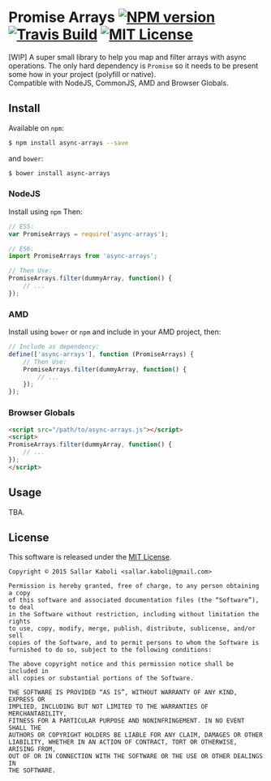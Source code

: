 Promise Arrays [![NPM version][npm-version-image]][npm-url] [![Travis Build][travis-build-image]][travis-url] [![MIT License][license-image]][license-url]
===
[WIP] A super small library to help you map and filter arrays with async operations. The only hard dependency is 
`Promise` so it needs to be present some how in your project (polyfill or native).  
Compatible with NodeJS, CommonJS, AMD and Browser Globals.

## Install
Available on `npm`:
```bash
$ npm install async-arrays --save
```

and `bower`:
```bash
$ bower install async-arrays
```

### NodeJS
Install using `npm` Then:
```javascript
// ES5:
var PromiseArrays = require('async-arrays');

// ES6:
import PromiseArrays from 'async-arrays';

// Then Use:
PromiseArrays.filter(dummyArray, function() {
    // ...
});
```

### AMD
Install using `bower` or `npm` and include in your AMD project, then:
```javascript
// Include as dependency:
define(['async-arrays'], function (PromiseArrays) {
    // Then Use:
    PromiseArrays.filter(dummyArray, function() {
        // ...
    });
});
```

### Browser Globals
```html
<script src="/path/to/async-arrays.js"></script>
<script>
PromiseArrays.filter(dummyArray, function() {
    // ...
});
</script>
```

## Usage
TBA.

## License
This software is released under the [MIT License](http://sallar.mit-license.org/).  

    Copyright © 2015 Sallar Kaboli <sallar.kaboli@gmail.com>
    
    Permission is hereby granted, free of charge, to any person obtaining a copy
    of this software and associated documentation files (the “Software”), to deal
    in the Software without restriction, including without limitation the rights
    to use, copy, modify, merge, publish, distribute, sublicense, and/or sell
    copies of the Software, and to permit persons to whom the Software is
    furnished to do so, subject to the following conditions:
    
    The above copyright notice and this permission notice shall be included in
    all copies or substantial portions of the Software.
    
    THE SOFTWARE IS PROVIDED “AS IS”, WITHOUT WARRANTY OF ANY KIND, EXPRESS OR
    IMPLIED, INCLUDING BUT NOT LIMITED TO THE WARRANTIES OF MERCHANTABILITY,
    FITNESS FOR A PARTICULAR PURPOSE AND NONINFRINGEMENT. IN NO EVENT SHALL THE
    AUTHORS OR COPYRIGHT HOLDERS BE LIABLE FOR ANY CLAIM, DAMAGES OR OTHER
    LIABILITY, WHETHER IN AN ACTION OF CONTRACT, TORT OR OTHERWISE, ARISING FROM,
    OUT OF OR IN CONNECTION WITH THE SOFTWARE OR THE USE OR OTHER DEALINGS IN
    THE SOFTWARE.
    
[npm-url]: https://npmjs.com/package/flightplan
[travis-url]: https://travis-ci.org/sallar/promise-arrays
[npm-version-image]: https://img.shields.io/npm/v/promise-arrays.svg
[travis-build-image]: https://img.shields.io/travis/sallar/promise-arrays.svg

[license-url]: http://sallar.mit-license.org/
[license-image]: https://img.shields.io/npm/l/promise-arrays.svg